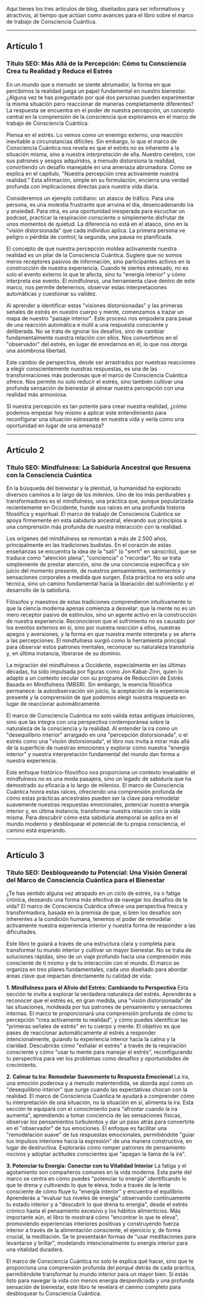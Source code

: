Aquí tienes los tres artículos de blog, diseñados para ser informativos y atractivos, al tiempo que actúan como avances para el libro sobre el marco de trabajo de Consciencia Cuántica.

---

## Artículo 1

### Título SEO: **Más Allá de la Percepción: Cómo tu Consciencia Crea tu Realidad y Reduce el Estrés**

En un mundo que a menudo se siente abrumador, la forma en que percibimos la realidad juega un papel fundamental en nuestro bienestar. ¿Alguna vez te has preguntado por qué dos personas pueden experimentar la misma situación pero reaccionar de maneras completamente diferentes? La respuesta se encuentra en el poder de nuestra percepción, un concepto central en la comprensión de la consciencia que exploramos en el marco de trabajo de Consciencia Cuántica.

Piensa en el estrés. Lo vemos como un enemigo externo, una reacción inevitable a circunstancias difíciles. Sin embargo, lo que el marco de Consciencia Cuántica nos revela es que el estrés no es inherente a la situación misma, sino a nuestra *interpretación* de ella. Nuestro cerebro, con sus patrones y sesgos adquiridos, a menudo distorsiona la realidad, convirtiendo un desafío manejable en una amenaza abrumadora. Como se explica en el capítulo, "Nuestra percepción crea activamente nuestra realidad." Esta afirmación, simple en su formulación, encierra una verdad profunda con implicaciones directas para nuestra vida diaria.

Consideremos un ejemplo cotidiano: un atasco de tráfico. Para una persona, es una molestia frustrante que arruina el día, desencadenando ira y ansiedad. Para otra, es una oportunidad inesperada para escuchar un podcast, practicar la respiración consciente o simplemente disfrutar de unos momentos de quietud. La diferencia no está en el atasco, sino en la "visión distorsionada" que cada individuo aplica. La primera persona ve peligro o pérdida de control; la segunda, una pausa no planificada.

El concepto de que nuestra percepción moldea activamente nuestra realidad es un pilar de la Consciencia Cuántica. Sugiere que no somos meros receptores pasivos de información, sino participantes activos en la construcción de nuestra experiencia. Cuando te sientes estresado, no es solo el evento externo lo que te afecta, sino tu "energía interior" y cómo interpreta ese evento. El mindfulness, una herramienta clave dentro de este marco, nos permite detenernos, observar estas interpretaciones automáticas y cuestionar su validez.

Al aprender a identificar estas "visiones distorsionadas" y las primeras señales de estrés en nuestro cuerpo y mente, comenzamos a trazar un mapa de nuestro "paisaje interior". Este proceso nos empodera para pasar de una reacción automática e inútil a una respuesta consciente y deliberada. No se trata de ignorar los desafíos, sino de cambiar fundamentalmente nuestra relación con ellos. Nos convertimos en el "observador" del estrés, en lugar de enredarnos en él, lo que nos otorga una asombrosa libertad.

Este cambio de perspectiva, desde ser arrastrados por nuestras reacciones a elegir conscientemente nuestras respuestas, es una de las transformaciones más poderosas que el marco de Consciencia Cuántica ofrece. Nos permite no solo reducir el estrés, sino también cultivar una profunda sensación de bienestar al alinear nuestra percepción con una realidad más armoniosa.

Si nuestra percepción es tan potente para crear nuestra realidad, ¿cómo podemos empezar hoy mismo a aplicar este entendimiento para reconfigurar una situación estresante en nuestra vida y verla como una oportunidad en lugar de una amenaza?

---

## Artículo 2

### Título SEO: **Mindfulness: La Sabiduría Ancestral que Resuena con la Consciencia Cuántica**

En la búsqueda del bienestar y la plenitud, la humanidad ha explorado diversos caminos a lo largo de los milenios. Uno de los más perdurables y transformadores es el mindfulness, una práctica que, aunque popularizada recientemente en Occidente, hunde sus raíces en una profunda historia filosófica y espiritual. El marco de trabajo de Consciencia Cuántica se apoya firmemente en esta sabiduría ancestral, elevando sus principios a una comprensión más profunda de nuestra interacción con la realidad.

Los orígenes del mindfulness se remontan a más de 2.500 años, principalmente en las tradiciones budistas. En el corazón de estas enseñanzas se encuentra la idea de la "sati" (o "smrti" en sánscrito), que se traduce como "atención plena", "conciencia" o "recordar". No se trata simplemente de prestar atención, sino de una conciencia específica y sin juicio del momento presente, de nuestros pensamientos, sentimientos y sensaciones corporales a medida que surgen. Esta práctica no era solo una técnica, sino un camino fundamental hacia la liberación del sufrimiento y el desarrollo de la sabiduría.

Filósofos y maestros de estas tradiciones comprendieron intuitivamente lo que la ciencia moderna apenas comienza a desvelar: que la mente no es un mero receptor pasivo de estímulos, sino un agente activo en la construcción de nuestra experiencia. Reconocieron que el sufrimiento no es causado por los eventos externos en sí, sino por nuestra *reacción* a ellos, nuestras apegos y aversiones, y la forma en que nuestra mente interpreta y se aferra a las percepciones. El mindfulness surgió como la herramienta principal para observar estos patrones mentales, reconocer su naturaleza transitoria y, en última instancia, liberarse de su dominio.

La migración del mindfulness a Occidente, especialmente en las últimas décadas, ha sido impulsada por figuras como Jon Kabat-Zinn, quien lo adaptó a un contexto secular con su programa de Reducción de Estrés Basada en Mindfulness (MBSR). Sin embargo, la esencia filosófica permanece: la autoobservación sin juicio, la aceptación de la experiencia presente y la comprensión de que podemos elegir nuestra respuesta en lugar de reaccionar automáticamente.

El marco de Consciencia Cuántica no solo valida estas antiguas intuiciones, sino que las integra con una perspectiva contemporánea sobre la naturaleza de la consciencia y la realidad. Al entender la ira como un "desequilibrio interior" arraigado en una "percepción distorsionada", o el estrés como una "visión distorsionada", el libro nos invita a mirar más allá de la superficie de nuestras emociones y explorar cómo nuestra "energía interior" y nuestra interpretación fundamental del mundo dan forma a nuestra experiencia.

Este enfoque histórico-filosófico nos proporciona un contexto invaluable: el mindfulness no es una moda pasajera, sino un legado de sabiduría que ha demostrado su eficacia a lo largo de milenios. El marco de Consciencia Cuántica honra estas raíces, ofreciendo una comprensión profunda de cómo estas prácticas ancestrales pueden ser la clave para remodelar suavemente nuestras respuestas emocionales, potenciar nuestra energía interior y, en última instancia, transformar nuestra relación con la vida misma. Para descubrir cómo esta sabiduría atemporal se aplica en el mundo moderno y desbloquear el potencial de tu propia consciencia, el camino está esperando.

---

## Artículo 3

### Título SEO: **Desbloqueando tu Potencial: Una Visión General del Marco de Consciencia Cuántica para el Bienestar**

¿Te has sentido alguna vez atrapado en un ciclo de estrés, ira o fatiga crónica, deseando una forma más efectiva de navegar los desafíos de la vida? El marco de Consciencia Cuántica ofrece una perspectiva fresca y transformadora, basada en la premisa de que, si bien los desafíos son inherentes a la condición humana, tenemos el poder de remodelar activamente nuestra experiencia interior y nuestra forma de responder a las dificultades.

Este libro te guiará a través de una estructura clara y completa para transformar tu mundo interior y cultivar un mayor bienestar. No se trata de soluciones rápidas, sino de un viaje profundo hacia una comprensión más consciente de ti mismo y de tu interacción con el mundo. El marco se organiza en tres pilares fundamentales, cada uno diseñado para abordar áreas clave que impactan directamente tu calidad de vida:

**1. Mindfulness para el Alivio del Estrés: Cambiando tu Perspectiva**
Esta sección te invita a explorar la verdadera naturaleza del estrés. Aprenderás a reconocer que el estrés es, en gran medida, una "visión distorsionada" de las situaciones, moldeada por tus patrones de pensamiento y sensaciones internas. El marco te proporcionará una comprensión profunda de cómo tu percepción "crea activamente tu realidad", y cómo puedes identificar las "primeras señales de estrés" en tu cuerpo y mente. El objetivo es que pases de reaccionar automáticamente al estrés a responder intencionalmente, guiando tu experiencia interior hacia la calma y la claridad. Descubrirás cómo "exhalar el estrés" a través de la respiración consciente y cómo "usar tu mente para manejar el estrés", reconfigurando tu perspectiva para ver los problemas como desafíos y oportunidades de crecimiento.

**2. Calmar tu Ira: Remodelar Suavemente tu Respuesta Emocional**
La ira, una emoción poderosa y a menudo malentendida, se aborda aquí como un "desequilibrio interior" que surge cuando las expectativas chocan con la realidad. El marco de Consciencia Cuántica te ayudará a comprender cómo tu interpretación de una situación, no la situación en sí, alimenta la ira. Esta sección te equipará con el conocimiento para "afrontar cuando la ira aumenta", aprendiendo a tomar conciencia de las sensaciones físicas, observar los pensamientos turbulentos y dar un paso atrás para convertirte en el "observador" de tus emociones. El enfoque es facilitar una "remodelación suave" de tus respuestas emocionales, permitiéndote "guiar tus impulsos interiores hacia la expresión" de una manera constructiva, en lugar de destructiva. Explorarás cómo romper patrones de pensamiento nocivos y adoptar actitudes conscientes que "apagan la llama de la ira".

**3. Potenciar tu Energía: Conectar con tu Vitalidad Interior**
La fatiga y el agotamiento son compañeros comunes en la vida moderna. Esta parte del marco se centra en cómo puedes "potenciar tu energía" identificando lo que te drena y cultivando lo que te eleva, todo a través de la lente consciente de cómo fluye tu "energía interior" y encuentra el equilibrio. Aprenderás a "evaluar tus niveles de energía" observando continuamente tu estado interior y a "descubrir lo que drena tu energía", desde el estrés crónico hasta el pensamiento excesivo y los hábitos alimenticios. Más importante aún, el libro te mostrará cómo "encontrar lo que te eleva", promoviendo experiencias interiores positivas y construyendo fuerza interior a través de la alimentación consciente, el ejercicio y, de forma crucial, la meditación. Se te presentarán formas de "usar meditaciones para levantarse y brillar", modelando intencionalmente tu energía interior para una vitalidad duradera.

El marco de Consciencia Cuántica no solo te explica qué hacer, sino que te proporciona una comprensión profunda del *porqué* detrás de cada práctica, permitiéndote transformar tu mundo interior para un mayor bien. Si estás listo para navegar la vida con menos energía desperdiciada y una profunda sensación de bienestar, este libro te revelará el camino completo para desbloquear tu Consciencia Cuántica.